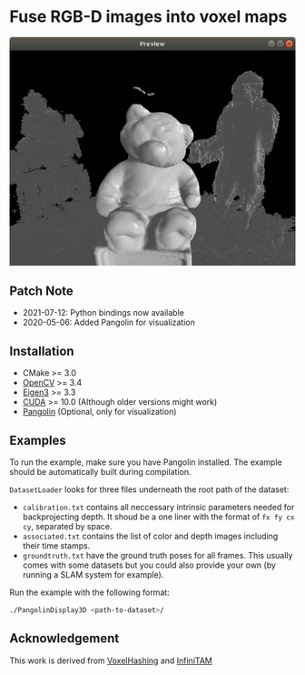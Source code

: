 Fuse RGB-D images into voxel maps
===

![Screenshot](.github/banner.png)

## Patch Note

+ 2021-07-12: Python bindings now available
+ 2020-05-06: Added Pangolin for visualization

## Installation

+ CMake >= 3.0
+ [OpenCV](https://github.com/opencv/opencv) >= 3.4
+ [Eigen3](https://github.com/eigenteam/eigen-git-mirror) >= 3.3
+ [CUDA](https://developer.nvidia.com/cuda-downloads) >= 10.0 (Although older versions might work)
+ [Pangolin](https://github.com/stevenlovegrove/Pangolin) (Optional, only for visualization)

## Examples

To run the example, make sure you have Pangolin installed. The example should be automatically built during compilation. 

```DatasetLoader``` looks for three files underneath the root path of the dataset:
+ ```calibration.txt``` contains all neccessary intrinsic parameters needed for backprojecting depth. It shoud be a one liner with the format of ```fx fy cx cy```, separated by space.
+ ```associated.txt``` contains the list of color and depth images including their time stamps.
+ ```groundtruth.txt``` have the ground truth poses for all frames. This usually comes with some datasets but you could also provide your own (by running a SLAM system for example).

Run the example with the following format:

```bash
./PangolinDisplay3D <path-to-dataset>/
```
## Acknowledgement

This work is derived from [VoxelHashing](https://github.com/niessner/VoxelHashing) and [InfiniTAM](https://github.com/victorprad/InfiniTAM)
